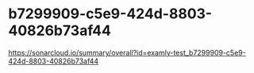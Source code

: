 # b7299909-c5e9-424d-8803-40826b73af44
https://sonarcloud.io/summary/overall?id=examly-test_b7299909-c5e9-424d-8803-40826b73af44
